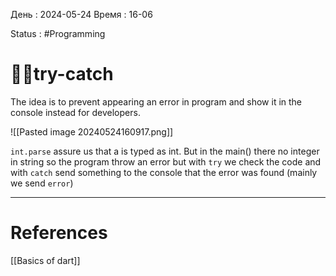 День : 2024-05-24 
Время : 16-06

Status : #Programming  


# 👨‍💻try-catch

The idea is to prevent appearing an error in program and show it in the console instead for developers.

![[Pasted image 20240524160917.png]]

`int.parse` assure us that a is typed as int. But in the main() there no integer in string so the program throw an error but with `try` we check the code and with `catch` send something to the console that the error was found (mainly we send `error`)





---
# References

[[Basics of dart]]